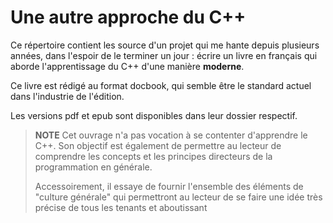 # Une autre approche du C++

Ce répertoire contient les source d'un projet qui me hante depuis plusieurs années, 
dans l'espoir de le terminer un jour : écrire un livre en français qui aborde l'apprentissage
du C++ d'une manière **moderne**.

Ce livre est rédigé au format docbook, qui semble être le standard actuel dans l'industrie de
l'édition.

Les versions pdf et epub sont disponibles dans leur dossier respectif.

> **NOTE** Cet ouvrage n'a pas vocation à se contenter d'apprendre le C++.  Son objectif
> est également de permettre au lecteur de comprendre les concepts et les principes directeurs
> de la programmation en générale.
>
> Accessoirement, il essaye de fournir l'ensemble des éléments de "culture générale" 
> qui permettront au lecteur de se faire une idée très précise de tous les tenants
> et aboutissant
